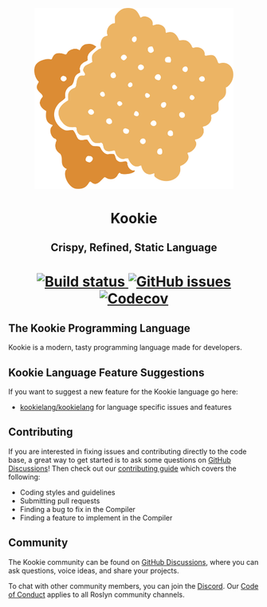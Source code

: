 <p align="center">
    <img width="400" src="logo.svg" alt="Kookie Logo" /><br>
</p>

<h1 align="center">
    Kookie
</h1>

<h2 align="center"> 
    Crispy, Refined, Static Language
</h2>

<h1 align="center"> 
    <a href="https://github.com/kookielang/Kookie/actions">
        <img alt="Build status" src="https://img.shields.io/github/workflow/status/kookielang/Kookie/.NET?logo=github&style=for-the-badge">
    </a>
    <!-- <a href="https://dev.azure.com/billysillybilly/Kookie">
        <img alt="Azure Pipelines" src="https://img.shields.io/azure-devops/build/billysillybilly/Kookie/5?logo=azure-pipelines&style=for-the-badge">
    </a> -->
    <a href="https://github.com/kookielang/Kookie/issues">
        <img alt="GitHub issues" src="https://img.shields.io/github/issues/kookielang/Kookie?style=for-the-badge&logo=github">
    </a>
    <a href="https://app.codecov.io/github/kookielang/Kookie/">
        <img alt="Codecov" src="https://img.shields.io/codecov/c/github/kookielang/Kookie?style=for-the-badge">
    </a>
</h1>

## The Kookie Programming Language

Kookie is a modern, tasty programming language made for developers.

## Kookie Language Feature Suggestions

If you want to suggest a new feature for the Kookie language go here:
- [kookielang/kookielang](https://github.com/kookielang/kookielang) for language specific issues and features

## Contributing

If you are interested in fixing issues and contributing directly to the code base, a great way to get started is to ask some questions on [GitHub Discussions](https://github.com/kookielang/Kookie/discussions)! Then check out our [contributing guide](https://github.com/kookielang/Kookie/blob/master/CONTRIBUTING.md) which covers the following:
- Coding styles and guidelines
- Submitting pull requests
- Finding a bug to fix in the Compiler
- Finding a feature to implement in the Compiler

## Community
The Kookie community can be found on [GitHub Discussions](https://github.com/kookielang/Kookie/discussions), where you can ask questions, voice ideas, and share your projects.

To chat with other community members, you can join the [Discord](https://discord.gg/DUzg87E).
Our [Code of Conduct](https://github.com/kookielang/Kookie/blob/master/CODE-OF-CONDUCT.md) applies to all Roslyn community channels.
